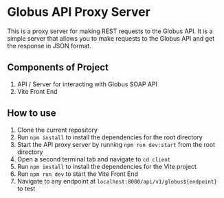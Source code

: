 # Globus API Proxy Server

This is a proxy server for making REST requests to the Globus API. It is a simple server that allows you to make requests to the Globus API and get the response in JSON format.

## Components of Project
1. API / Server for interacting with Globus SOAP API
2. Vite Front End

## How to use

1. Clone the current repository
2. Run `npm install` to install the dependencies for the root directory
3. Start the API proxy server by running `npm run dev:start` from the root directory
4. Open a second terminal tab and navigate to `cd client`
5. Run `npm install` to install the dependencies for the Vite project
6. Run `npm run dev` to start the Vite Front End
7. Navigate to any endpoint at `localhost:8000/api/v1/globus${endpoint}` to test
